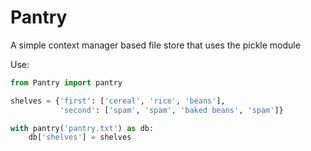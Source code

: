 # Pantry

A simple context manager based file store that uses the pickle module

Use:
```python
from Pantry import pantry

shelves = {'first': ['cereal', 'rice', 'beans'],
           'second': ['spam', 'spam', 'baked beans', 'spam']}

with pantry('pantry.txt') as db:
    db['shelves'] = shelves

